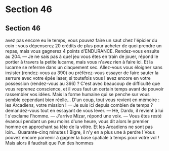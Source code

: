 # Section 46

## Section 46

avez pas encore eu le temps, vous pouvez faire un saut chez
l'épicier du coin : vous dépenserez 20 crédits de plus pour
acheter de quoi prendre un repas, mais vous gagnerez 4 points
d'ENDURANCE. Rendez-vous ensuite au 204.
— Je ne sais pas à quel jeu vous êtes en train de jouer, répond le
portier à travers la petite lucarne, mais vous n'avez rien à faire
ici.
Et la lucarne se referme dans un claquement sec. Allez-vous vous
éloigner sans insister (rendez-vous au 390) ou préférez-vous
essayer de faire sauter la serrure avec votre épée laser, si
toutefois vous l'avez encore en votre possession (rendez-vous au
366) ?
C'est avec beaucoup de difficulté que vous reprenez conscience,
et il vous faut un certain temps avant de pouvoir rassembler vos
idées. Mais la forme humaine qui se penche sur vous semble
cependant bien réelle... D'un coup, tout vous revient en mémoire
: les Arcadiens, votre mission !
— Je suis ici depuis combien de temps ? demandez-vous tout en
essayant de vous lever.
— Hé, Dardo, il revient à lui ! s'exclame l'homme.
— J'arrive Mizar, répond une voix.
— Vous êtes resté évanoui pendant un peu moins d'une heure,
vous dit alors le premier homme en approchant sa tête de la
vôtre. Et les Arcadiens ne sont pas loin...
Quarante-cinq minutes ! Bigre, il n'y en a plus une à perdre !
Vous pouvez encore parvenir à gagner la base spatiale à temps
pour votre vol ! Mais alors il faudrait que l'un des hommes